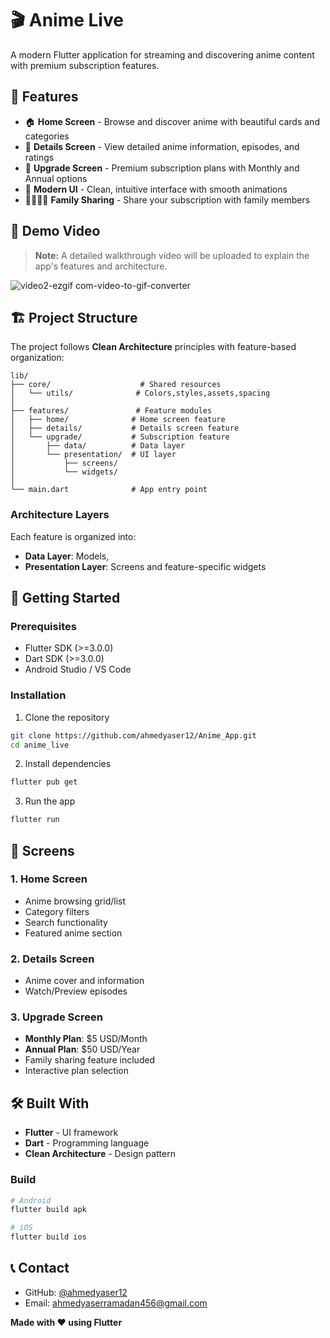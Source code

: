 # 🎬 Anime Live

A modern Flutter application for streaming and discovering anime content with premium subscription features.

## 📱 Features

- 🏠 **Home Screen** - Browse and discover anime with beautiful cards and categories
- 📖 **Details Screen** - View detailed anime information, episodes, and ratings
- 💎 **Upgrade Screen** - Premium subscription plans with Monthly and Annual options
- 🎨 **Modern UI** - Clean, intuitive interface with smooth animations
- 👨‍👩‍👧‍👦 **Family Sharing** - Share your subscription with family members

## 🎥 Demo Video

> **Note:** A detailed walkthrough video will be uploaded to explain the app's features and architecture.

![video2-ezgif com-video-to-gif-converter](https://github.com/user-attachments/assets/cea0d8e7-b0a2-4079-a705-2e73b85366ec)

## 🏗️ Project Structure

The project follows **Clean Architecture** principles with feature-based organization:

```
lib/
├── core/                    # Shared resources         
│   └── utils/              # Colors,styles,assets,spacing 
│
├── features/               # Feature modules
│   ├── home/              # Home screen feature
│   ├── details/           # Details screen feature
│   └── upgrade/           # Subscription feature
│       ├── data/          # Data layer
│       └── presentation/  # UI layer
│           ├── screens/
│           └── widgets/
│
└── main.dart              # App entry point
```

### Architecture Layers

Each feature is organized into:
- **Data Layer**: Models,
- **Presentation Layer**: Screens and feature-specific widgets

## 🚀 Getting Started

### Prerequisites

- Flutter SDK (>=3.0.0)
- Dart SDK (>=3.0.0)
- Android Studio / VS Code

### Installation

1. Clone the repository
```bash
git clone https://github.com/ahmedyaser12/Anime_App.git
cd anime_live
```

2. Install dependencies
```bash
flutter pub get
```

3. Run the app
```bash
flutter run
```

## 📱 Screens

### 1. Home Screen
- Anime browsing grid/list
- Category filters
- Search functionality
- Featured anime section

### 2. Details Screen
- Anime cover and information
- Watch/Preview episodes

### 3. Upgrade Screen
- **Monthly Plan**: $5 USD/Month
- **Annual Plan**: $50 USD/Year
- Family sharing feature included
- Interactive plan selection

## 🛠️ Built With

- **Flutter** - UI framework
- **Dart** - Programming language
- **Clean Architecture** - Design pattern

### Build
```bash
# Android
flutter build apk

# iOS
flutter build ios
```

## 📞 Contact

- GitHub: [@ahmedyaser12](https://github.com/ahmedyaser12)
- Email: ahmedyaserramadan456@gmail.com

**Made with ❤️ using Flutter**
